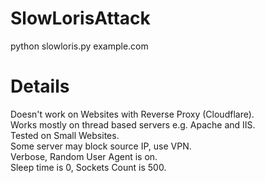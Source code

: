 # SlowLorisAttack
python slowloris.py example.com

# Details
Doesn't work on Websites with Reverse Proxy (Cloudflare).   
Works mostly on thread based servers e.g. Apache and IIS.   
Tested on Small Websites.   
Some server may block source IP, use VPN.   
Verbose, Random User Agent is on.  
Sleep time is 0, Sockets Count is 500.
